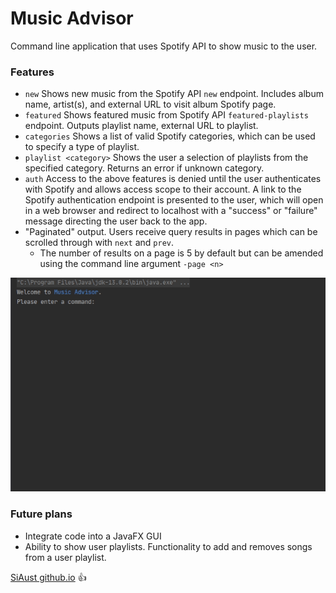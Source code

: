 # Music Advisor
Command line application that uses Spotify API to show music to the user.
### Features
- `new` Shows new music from the Spotify API `new` endpoint. Includes
album name, artist(s), and external URL to visit album Spotify page.
- `featured` Shows featured music from Spotify API `featured-playlists` 
endpoint. Outputs playlist name, external URL to playlist. 
- `categories` Shows a list of valid Spotify categories, 
which can be used to specify a type of playlist.
- `playlist <category>` Shows the user a selection of playlists from the
specified category. Returns an error if unknown category.
- `auth` Access to the above features is denied until the user authenticates
with Spotify and allows access scope to their account. A link to the
Spotify authentication endpoint is presented to the user, which will open
in a web browser and redirect to localhost with a "success" 
or "failure" message directing the user back to the app.
- "Paginated" output. Users receive query results in pages which
can be scrolled through with `next` and `prev`.
    - The number of results on a page is 5 by default but can
    be amended using the command line argument `-page <n>`

![Example Gif](https://github.com/SiAust/Music-Advisor/blob/master/example.gif)

### Future plans
- Integrate code into a JavaFX GUI
- Ability to show user playlists. Functionality to add and removes 
songs from a user playlist.

[SiAust github.io](https://siaust.github.io) :+1:

